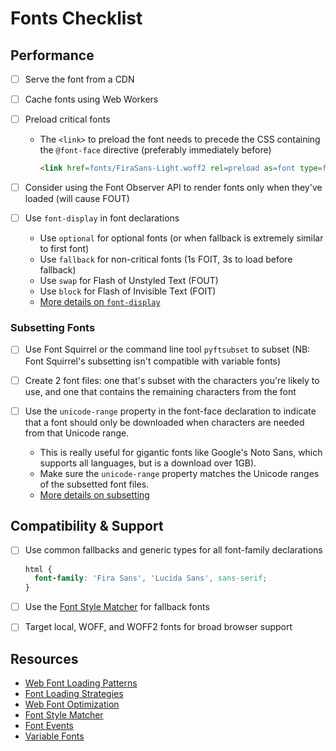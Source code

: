 # Fonts Checklist

## Performance

- [ ] Serve the font from a CDN

- [ ] Cache fonts using Web Workers

- [ ] Preload critical fonts

  - The `<link>` to preload the font needs to precede the CSS containing the `@font-face` directive (preferably immediately before)

    ```html
    <link href=fonts/FiraSans-Light.woff2 rel=preload as=font type=font/woff2 crossorigin>
    ```
- [ ] Consider using the Font Observer API to render fonts only when they've loaded (will cause FOUT)

- [ ] Use `font-display` in font declarations

  - Use `optional` for optional fonts (or when fallback is extremely similar to first font)
  - Use `fallback` for non-critical fonts (1s FOIT, 3s to load before fallback)
  - Use `swap` for Flash of Unstyled Text (FOUT)
  - Use `block` for Flash of Invisible Text (FOIT)
  - [More details on `font-display`][5]

### Subsetting Fonts

- [ ] Use Font Squirrel or the command line tool `pyftsubset` to subset (NB: Font Squirrel's subsetting isn't compatible with variable fonts)

- [ ] Create 2 font files: one that's subset with the characters you're likely to use, and one that contains the remaining characters from the font

- [ ] Use the `unicode-range` property in the font-face declaration to indicate that a font should only be downloaded when characters are needed from that Unicode range.
  - This is really useful for gigantic fonts like Google's Noto Sans, which supports all languages, but is a download over 1GB).
  - Make sure the `unicode-range` property matches the Unicode ranges of the subsetted font files.
  - [More details on subsetting][4]

## Compatibility & Support

- [ ] Use common fallbacks and generic types for all font-family declarations

  ```css
  html {
    font-family: 'Fira Sans', 'Lucida Sans', sans-serif;
  }
  ```

- [ ] Use the [Font Style Matcher][6] for fallback fonts

- [ ] Target local, WOFF, and WOFF2 fonts for broad browser support

## Resources
  - [Web Font Loading Patterns][1]
  - [Font Loading Strategies][2]
  - [Web Font Optimization][3]
  - [Font Style Matcher][6]
  - [Font Events][7]
  - [Variable Fonts][8]

[1]: https://www.bramstein.com/writing/web-font-loading-patterns.html?utm_source=CSS-Weekly&utm_campaign=Issue-211&utm_medium=web
[2]: https://www.zachleat.com/web/comprehensive-webfonts/?utm_source=CSS-Weekly&utm_campaign=Issue-224&utm_medium=web
[3]: https://developers.google.com/web/fundamentals/performance/optimizing-content-efficiency/webfont-optimization?utm_source=CSS-Weekly&utm_campaign=Issue-233&utm_medium=web
[4]: https://css-tricks.com/three-techniques-performant-custom-font-usage/
[5]: https://css-tricks.com/font-display-masses/
[6]: https://meowni.ca/font-style-matcher/
[7]: https://jonsuh.com/blog/font-loading-with-font-events/
[8]: https://v-fonts.com/
